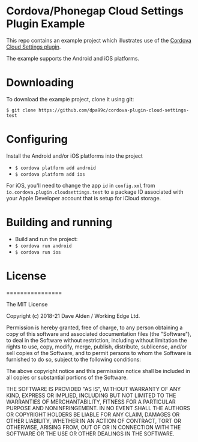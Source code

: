 Cordova/Phonegap Cloud Settings Plugin Example
==============================================

This repo contains an example project which illustrates use of the [Cordova Cloud Settings plugin](https://github.com/dpa99c/cordova-plugin-cloud-settings).

The example supports the Android and iOS platforms.

# Downloading

To download the example project, clone it using git:

    $ git clone https://github.com/dpa99c/cordova-plugin-cloud-settings-test

# Configuring

Install the Android and/or iOS platforms into the project
- `$ cordova platform add android`
- `$ cordova platform add ios`

For iOS, you'll need to change the app `id` in `config.xml` from `io.cordova.plugin.cloudsettings.test` to a package ID associated with your Apple Developer account that is setup for iCloud storage.

# Building and running

- Build and run the project:
- `$ cordova run android`
- `$ cordova run ios`

# License
================

The MIT License

Copyright (c) 2018-21 Dave Alden / Working Edge Ltd.

Permission is hereby granted, free of charge, to any person obtaining a copy
of this software and associated documentation files (the "Software"), to deal
in the Software without restriction, including without limitation the rights
to use, copy, modify, merge, publish, distribute, sublicense, and/or sell
copies of the Software, and to permit persons to whom the Software is
furnished to do so, subject to the following conditions:

The above copyright notice and this permission notice shall be included in
all copies or substantial portions of the Software.

THE SOFTWARE IS PROVIDED "AS IS", WITHOUT WARRANTY OF ANY KIND, EXPRESS OR
IMPLIED, INCLUDING BUT NOT LIMITED TO THE WARRANTIES OF MERCHANTABILITY,
FITNESS FOR A PARTICULAR PURPOSE AND NONINFRINGEMENT. IN NO EVENT SHALL THE
AUTHORS OR COPYRIGHT HOLDERS BE LIABLE FOR ANY CLAIM, DAMAGES OR OTHER
LIABILITY, WHETHER IN AN ACTION OF CONTRACT, TORT OR OTHERWISE, ARISING FROM,
OUT OF OR IN CONNECTION WITH THE SOFTWARE OR THE USE OR OTHER DEALINGS IN
THE SOFTWARE.
